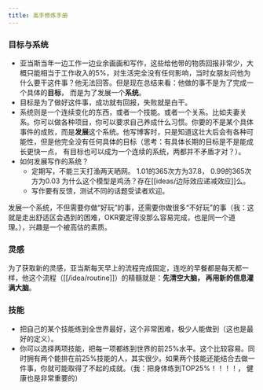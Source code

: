 ```yaml
---
title: 高手修炼手册
---
```

### 目标与系统
- 亚当斯当年一边工作一边业余画画和写作，这些给他带的物质回报非常少，大概只能相当于工作收入的5%，对生活完全没有任何影响，当时女朋友问他为什么要干这件事？他无法回答。但是现在总结来看：他做的事不是为了完成一个具体的**目标**， 而是为了发展一个**系统**。
- 目标是为了做好这件事，成功就有回报，失败就是白干。
- 系统则是一个连续变化的东西，或者一个技能。或者一个关系。比如夫妻关系。你可以做各种项目，你可以要求自己养成什么习惯。你要的不是某个具体事件的成败，而是**发展**这个系统。他写博客时，只是知道这壮大后会有各种可能性，但是他完全没有任何具体的目标（思考：有具体长期的目标是不是能成长更快一点， 有目标也可以成为一个连续的系统，两都并不矛盾才对？）。
- 如何发展写作的系统？
	- 定期写，不能三天打渔两天晒网。 1.01的365次方为37.8， 0.99的365次方为0.03 为什么这个模型是鸡汤？存在[[ideas/边际效应递减效应]]么。
	- 写作要有反馈，测试不同的话题受读者欢迎。

发展一个系统，不但需要你做“好玩”的事，还需要你做很多“不好玩”的事（我：这就是走出舒适区会遇到的困难，OKR要定得没那么容易完成，也是同一个道理。），兴趣是一个被高估的素质。

### 灵感
为了获取新的灵感，亚当斯每天早上的流程完成固定，连吃的早餐都是每天都一样，他这个流程（[[/idea/routine]]）的精髓就是：**先清空大脑， 再用新的信息灌满大脑**。

### 技能
- 把自己的某个技能练到全世界最好，这个非常困难，极少人能做到（这也是最好的定义）。
- 你可以选择两项技能，把每一项都练到世界的前25%水平。这个比较容易。同时拥有两个能排在前25%技能的人，其实很少。如果两个技能还能结合去做一件事，你就可能取得了不起的成就。（我：把身体练到TOP25%！！！！， 健康也是非常重要的）
